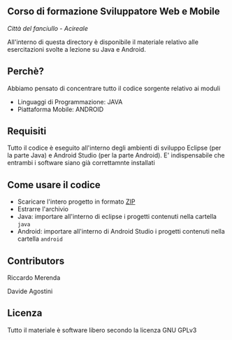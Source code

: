 ## Corso di formazione Sviluppatore Web e Mobile
*Città del fanciullo - Acireale*

All'interno di questa directory è disponibile il materiale relativo alle esercitazioni svolte a lezione su Java e Android.

## Perchè?

Abbiamo pensato di concentrare tutto il codice sorgente relativo ai moduli

* Linguaggi di Programmazione: JAVA
* Piattaforma Mobile: ANDROID

## Requisiti

Tutto il codice è eseguito all'interno degli ambienti di sviluppo Eclipse (per la parte Java) e Android Studio (per la parte Android).
E' indispensabile che entrambi i software siano già correttamnte installati

## Come usare il codice

* Scaricare l'intero progetto in formato [ZIP](https://github.com/riccardomerenda/formazione-fanciullo/archive/master.zip)
* Estrarre l'archivio
* Java: importare all'interno di eclipse i progetti contenuti nella cartella `java`
* Android: importare all'interno di Android Studio i progetti contenuti nella cartella `android`

## Contributors

Riccardo Merenda

Davide Agostini

## Licenza

Tutto il materiale è software libero secondo la licenza GNU GPLv3



